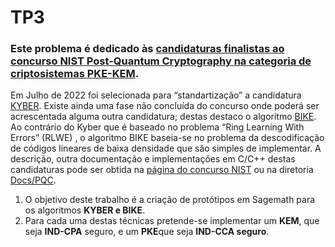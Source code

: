 
# TP3


### Este problema  é dedicado às [candidaturas finalistas ao concurso NIST Post-Quantum Cryptography na categoria de criptosistemas PKE-KEM](https://csrc.nist.gov/Projects/post-quantum-cryptography/round-3-submissions). 

Em Julho de 2022  foi selecionada para “standartização” a candidatura [KYBER](https://pq-crystals.org/kyber/index.shtml). Existe ainda uma fase não concluída do concurso onde poderá ser acrescentada alguma outra candidatura; destas destaco o algoritmo [BIKE](https://bikesuite.org/). Ao contrário do Kyber que é baseado no problema “Ring Learning With Errors” (RLWE) , o algoritmo BIKE baseia-se no problema da descodificação de códigos lineares de baixa densidade que são simples de implementar.
    A descrição, outra documentação e implementações em C/C++ destas candidaturas pode ser obtida na [página do concurso NIST](https://csrc.nist.gov/Projects/post-quantum-cryptography)  ou na diretoria [Docs/PQC](https://www.dropbox.com/sh/mx4bybl0d6e9g1m/AAD-MMchuK7lfddr-mgbuSMja?dl=0).

1.  O objetivo deste trabalho é a criação de protótipos em Sagemath para os algoritmos  **KYBER e BIKE**.
2.  Para cada uma destas técnicas pretende-se implementar um **KEM**, que seja **IND-CPA** seguro, e um **PKE**que seja **IND-CCA seguro**.
